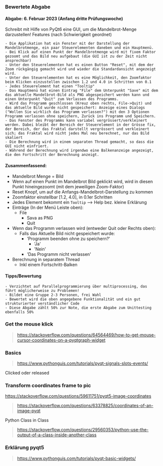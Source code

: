 
### Bewertete Abgabe
#### Abgabe: 6. Februar 2023 (Anfang dritte Prüfungswoche)

Schreibt mit Hilfe von PyQt6 eine GUI, um die Mandelbrot-Menge darzustellen!
Features (nach Schwierigkeit geordnet)

    - Die Applikation hat ein Fenster mit der Darstellung der Mandelbrotmenge, ein paar Steuerelementen daneben und ein Hauptmenü.
    - Bei Klick auf einen Punkt der Mandelbrotmenge wird mit fixem Faktor gezoomt und das Bild neu aufgebaut (die GUI ist zu der Zeit nicht ansprechbar)
    - Unter den Steuerelementen hat es einen Button "Reset", mit dem der Zoom rückgängig gemacht wird und wieder die Standardansicht angezeigt wird.
    - Unter den Steuerelementen hat es eine Möglichkeit, den Zoomfaktor beim Klicken einzustellen zwischen 1.2 und 4.0 in Schritten von 0.1
    - Jedes Steuerelement hat einen "Tooltip"
    - Das Hauptmenü hat einen Eintrag "File" dem Unterpunkt "Save" mit dem das aktuelle Mandelbrot-Bild als PNG abgespeichert werden kann und einen Unterpunkt "Quit" zum Verlassen des Programms.
    - Wird das Programm geschlossen (Kreuz oben rechts, File->Quit) und das aktuelle Bild wurde nicht gespeichert: Anzeige eines Dialogs ("Wollen Sie wirklich das Programm verlassen?") mit den 3 Optionen Programm verlassen ohne speichern, Zurück ins Programm und Speichern.
    - Das Fenster des Programms kann variabel vergrössert/verkleinert werden. Dabei bleibt der Bereich der Steuerelement in der Grösse fix, der Bereich, der das Fraktal darstellt vergrössert und verkleinert sich; das Fraktal wird nicht jedes Mal neu berechnet, nur das Bild skaliert
    - Die Berechnung wird in einem separaten Thread gemacht, so dass die GUI nicht einfriert.
    - Während der Berechnung wird irgendwo eine Balkenanzeige angezeigt, die den Fortschritt der Berechnung anzeigt.

#### Zusammenfassend:
- Mandelbrot Menge = Bild
- Wenn auf einen Punkt im Mandelbrot Bild geklickt wird, wird in diesen Punkt hineingezoomt (mit dem jeweiligen Zoom-Faktor)
- Reset Knopf, um auf die Anfangs-Mandelbrot-Darstellung zu kommen
- Zoomfaktor einstellbar [1.2, 4.0], in 0.1er Schritten
- Jedes Element bekommt ein `Tooltip` --> Help bez. kleine Erklärung
- Einträge (In der Menü Leiste oben):
  - File
    - Sava as PNG
    - Quit
- Wenn das Programm verlassen wird (entweder Quit oder Rechts oben):
  - Falls das Aktuelle Bild nicht gespeichert wurde:
    - 'Programm beenden ohne zu speichern?'
      - 'Ja'
      - 'Nein'
    - 'Das Programm nicht verlassen'
- Berechnung in separatem Thread
  - Inkl einem Fortschritt-Balken



#### Tipps/Bewertung

    - Verzichtet auf Parallelprogrammierung über multiprocessing, das führt möglicherweise zu Problemen!
    - Bildet eine Gruppe 2-3 Personen, frei Wahl
    - Bewertet wird die oben angegebene Funktionalität und ein gut strukturierter verständlicher Code
    - Diese Abgabe zählt 50% zur Note, die erste Abgabe zum Unittesting ebenfalls 50%
    


### Get the mouse klick

> https://stackoverflow.com/questions/64564469/how-to-get-mouse-cursor-coordinates-on-a-pyqtgraph-widget


### Basics
> https://www.pythonguis.com/tutorials/pyqt-signals-slots-events/

Clicked oder released


### Transform coordinates frame to pic
https://stackoverflow.com/questions/59611751/pyqt5-image-coordinates

> https://stackoverflow.com/questions/63378825/coordinates-of-an-image-pyqt

Python Class in Class
> https://stackoverflow.com/questions/29560353/python-use-the-output-of-a-class-inside-another-class


### Erklärung pyqt5
> https://www.pythonguis.com/tutorials/pyqt-basic-widgets/
